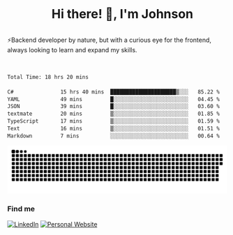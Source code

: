 <div id="user-content-toc">
  <ul align="center">
    <summary><h1 style="display: inline-block">Hi there! 👋, I'm Johnson</h1></summary>
  </ul>
</div>

⚡Backend developer by nature, but with a curious eye for the frontend, always looking to learn and expand my skills.

<br>


<!--START_SECTION:waka-->

```txt
Total Time: 18 hrs 20 mins

C#               15 hrs 40 mins  █████████████████████▒░░░   85.22 %
YAML             49 mins         █░░░░░░░░░░░░░░░░░░░░░░░░   04.45 %
JSON             39 mins         █░░░░░░░░░░░░░░░░░░░░░░░░   03.60 %
textmate         20 mins         ▒░░░░░░░░░░░░░░░░░░░░░░░░   01.85 %
TypeScript       17 mins         ▒░░░░░░░░░░░░░░░░░░░░░░░░   01.59 %
Text             16 mins         ▒░░░░░░░░░░░░░░░░░░░░░░░░   01.51 %
Markdown         7 mins          ░░░░░░░░░░░░░░░░░░░░░░░░░   00.64 %
```

<!--END_SECTION:waka-->

<picture>
  <source  srcset="https://github.com/joshwambere/joshwambere/blob/output/github-contribution-grid-snake-dark.svg?palette=github-dark">
  <source  srcset="https://github.com/joshwambere/joshwambere/blob/output/github-contribution-grid-snake.svg">
  <img alt="github contribution grid snake animation" src="https://github.com/joshwambere/joshwambere/blob/output/github-contribution-grid-snake.svg">
</picture>

### Find me
<a href="https://www.linkedin.com/in/dusabe-johnson" target="_blank"><img src="https://img.shields.io/badge/LinkedIn-%230077B5.svg?&style=flat&logo=linkedin&logoColor=white" alt="LinkedIn"></a>
‎‎ [![Personal Website](https://img.shields.io/badge/visit-Johnsonis.me-blue)](https://johnsonis.me/)

